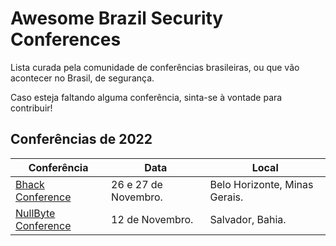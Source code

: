 # Awesome Brazil Security Conferences 

Lista curada pela comunidade de conferências brasileiras, ou que vão acontecer no Brasil, de segurança.

Caso esteja faltando alguma conferência, sinta-se à vontade para contribuir!

## Conferências de 2022

| Conferência | Data | Local | 
| ----------- | ----------- | ----------- |
| [Bhack Conference](https://bhack.com.br/) | 26 e 27 de Novembro. | Belo Horizonte, Minas Gerais. |
| [NullByte Conference](https://www.nullbyte-con.org/) | 12 de Novembro. | Salvador, Bahia. |
